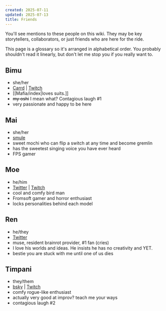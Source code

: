 ```yaml
---
created: 2025-07-11
updated: 2025-07-13
title: Friends
---
```

You'll see mentions to these people on this wiki. They may be key storytellers, collaborators, or just friends who are here for the ride.

This page is a glossary so it's arranged in alphabetical order. You probably shouldn't read it linearly, but don't let me stop you if you really want to.

## Bimu
- she/her
- [Carrd](https://bimuu.uwu.ai/) | [Twitch](https://www.twitch.tv/bimuu_)
- [[Mafia/index|loves suits.]]
- ~~my oshi~~ I mean what? Contagious laugh #1
- very passionate and happy to be here

## Mai
- she/her
- [smule](https://www.smule.com/maimochii)
- sweet mochi who can flip a switch at any time and become gremlin
- has the sweetest singing voice you have ever heard
- FPS gamer

## Moe
- he/him
- [Twitter](https://twitter.com/Moe_w0lf) | [Twitch](https://www.twitch.tv/moe_wolf)
- cool and comfy bird man
- Fromsoft gamer and horror enthusiast
- locks personalities behind each model

## Ren
- he/they
- [Twitter](https://twitter.com/a_rennya)
- muse, resident brainrot provider, #1 fan (cries)
- I love his worlds and ideas. He insists he has no creativity and YET.
- bestie you are stuck with me until one of us dies

## Timpani
- they/them
- [bsky](https://bsky.app/profile/timpaniumbra.xyz) | [Twitch](https://www.twitch.tv/timpaniumbra)
- comfy rogue-like enthusiast
- actually very good at improv? teach me your ways
- contagious laugh #2
